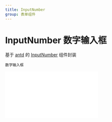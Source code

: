 ```yaml
---
title: InputNumber
group: 表单组件
---
```


# InputNumber 数字输入框

基于 <a href="https://ant-design.antgroup.com/index-cn" target="_blank">antd</a> 的 <a href="https://ant-design.antgroup.com/components/input-number-cn" target="_blank">InputNumber</a> 组件封装

<code src='./components/InputNumber.tsx'>数字输入框</code>

<embed src="./index.md#L16-L21"></embed>
